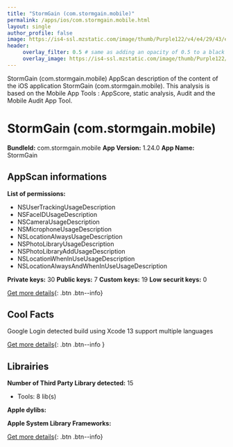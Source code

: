 ```yaml
---
title: "StormGain (com.stormgain.mobile)"
permalink: /apps/ios/com.stormgain.mobile.html
layout: single
author_profile: false
image: https://is4-ssl.mzstatic.com/image/thumb/Purple122/v4/e4/29/43/e429436c-e728-f4fa-0b88-df73a5985edf/AppIcon-0-0-1x_U007emarketing-0-0-0-10-0-0-sRGB-0-0-0-GLES2_U002c0-512MB-85-220-0-0.png/512x512bb.jpg
header: 
     overlay_filter: 0.5 # same as adding an opacity of 0.5 to a black background
     overlay_image: https://is4-ssl.mzstatic.com/image/thumb/Purple122/v4/e4/29/43/e429436c-e728-f4fa-0b88-df73a5985edf/AppIcon-0-0-1x_U007emarketing-0-0-0-10-0-0-sRGB-0-0-0-GLES2_U002c0-512MB-85-220-0-0.png/512x512bb.jpg
---
```

StormGain (com.stormgain.mobile) AppScan description of the content of the iOS application StormGain (com.stormgain.mobile). This analysis is based on the Mobile App Tools : AppScore, static analysis, Audit and the Mobile Audit App Tool.

# StormGain (com.stormgain.mobile)

**BundleId:** com.stormgain.mobile
**App Version:** 1.24.0
**App Name:** StormGain


## AppScan informations 

**List of permissions:** 
- NSUserTrackingUsageDescription
- NSFaceIDUsageDescription
- NSCameraUsageDescription
- NSMicrophoneUsageDescription
- NSLocationAlwaysUsageDescription
- NSPhotoLibraryUsageDescription
- NSPhotoLibraryAddUsageDescription
- NSLocationWhenInUseUsageDescription
- NSLocationAlwaysAndWhenInUseUsageDescription
  
  
**Private keys:** 30
**Public keys:** 7
**Custom keys:** 19
**Low securit keys:** 0
  
[Get more details](/pricing.html){: .btn .btn--info}

## Cool Facts

Google Login detected
build using Xcode 13
support multiple languages
  
[Get more details](/pricing.html){: .btn .btn--info }

## Librairies 
**Number of Third Party Library detected:** 15
- Tools: 8 lib(s)


**Apple dylibs:**


**Apple System Library Frameworks:**


  
[Get more details](/pricing.html){: .btn .btn--info}

